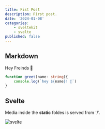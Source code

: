 ```yaml
---
title: Fist Post
description: First post.
date: '2024-01-08'
categories:
    - sveltekit
    - svelte
published: false
---
```


## Markdown

Hey Freinds 👋

```ts
function greet(name: string){
    console.log(`hey ${name}! 👋`)
}
```

## Svelte

Media inside the **static** foldes is served from '/'.

![svelte](favicon.png)
